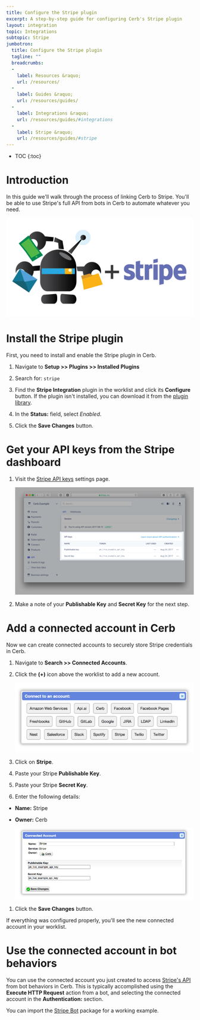 ```yaml
---
title: Configure the Stripe plugin
excerpt: A step-by-step guide for configuring Cerb's Stripe plugin
layout: integration
topic: Integrations
subtopic: Stripe
jumbotron:
  title: Configure the Stripe plugin
  tagline: ""
  breadcrumbs:
  -
    label: Resources &raquo;
    url: /resources/
  -
    label: Guides &raquo;
    url: /resources/guides/
  -
    label: Integrations &raquo;
    url: /resources/guides/#integrations
  -
    label: Stripe &raquo;
    url: /resources/guides/#stripe
---
```


* TOC
{:toc}

# Introduction

In this guide we'll walk through the process of linking Cerb to Stripe. You'll be able to use Stripe's full API from bots in Cerb to automate whatever you need.

<div class="cerb-screenshot">
<img src="/assets/images/guides/stripe/plugin/cerb-and-stripe.png" class="screenshot">
</div>

# Install the Stripe plugin

First, you need to install and enable the Stripe plugin in Cerb.

1. Navigate to **Setup >> Plugins >> Installed Plugins**

1. Search for: `stripe`

1. Find the **Stripe Integration** plugin in the worklist and click its **Configure** button.  If the plugin isn't installed, you can download it from the [plugin library](/docs/plugins#library).

1. In the **Status:** field, select _Enabled_.

1. Click the **Save Changes** button.

# Get your API keys from the Stripe dashboard

1. Visit the [Stripe API keys](https://dashboard.stripe.com/account/apikeys) settings page.

	<div class="cerb-screenshot">
	<img src="/assets/images/guides/stripe/plugin/stripe-api-keys.png" class="screenshot">
	</div>

1. Make a note of your **Publishable Key** and **Secret Key** for the next step.

# Add a connected account in Cerb

Now we can create connected accounts to securely store Stripe credentials in Cerb.

1. Navigate to **Search >> Connected Accounts**.

1. Click the **(+)** icon above the worklist to add a new account.
    <div class="cerb-screenshot">
    <img src="/assets/images/guides/common/new-connected-account.png" class="screenshot">
    </div>

1. Click on **Stripe**.

1. Paste your Stripe **Publishable Key**.

1. Paste your Stripe **Secret Key**.

1. Enter the following details:
- **Name:** Stripe
- **Owner:** Cerb

    <div class="cerb-screenshot">
    <img src="/assets/images/guides/stripe/plugin/connected-account.png" class="screenshot">
    </div>

1. Click the **Save Changes** button.

If everything was configured properly, you'll see the new connected account in your worklist.

# Use the connected account in bot behaviors

You can use the connected account you just created to access [Stripe's API](https://stripe.com/docs/api/curl) from bot behaviors in Cerb.  This is typically accomplished using the **Execute HTTP Request** action from a bot, and selecting the connected account in the **Authentication:** section.

You can import the [Stripe Bot](/packages/stripe-bot/) package for a working example.
